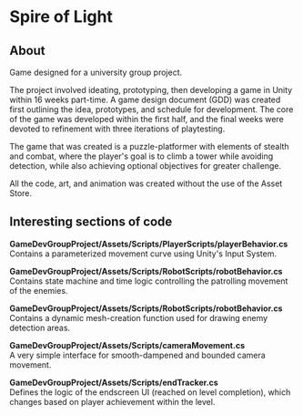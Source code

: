 # Spire of Light

## About

Game designed for a university group project.

The project involved ideating, prototyping, then developing a game in Unity within 16 weeks part-time. A game design document (GDD) was created first outlining the idea, prototypes, and schedule for development. The core of the game was developed within the first half, and the final weeks were devoted to refinement with three iterations of playtesting.

The game that was created is a puzzle-platformer with elements of stealth and combat, where the player's goal is to climb a tower while avoiding detection, while also achieving optional objectives for greater challenge.

All the code, art, and animation was created without the use of the Asset Store.

## Interesting sections of code

**GameDevGroupProject/Assets/Scripts/PlayerScripts/playerBehavior.cs**  
Contains a parameterized movement curve using Unity's Input System.

**GameDevGroupProject/Assets/Scripts/RobotScripts/robotBehavior.cs**  
Contains state machine and time logic controlling the patrolling movement of the enemies.

**GameDevGroupProject/Assets/Scripts/RobotScripts/robotBehavior.cs**  
Contains a dynamic mesh-creation function used for drawing enemy detection areas.

**GameDevGroupProject/Assets/Scripts/cameraMovement.cs**  
A very simple interface for smooth-dampened and bounded camera movement.

**GameDevGroupProject/Assets/Scripts/endTracker.cs**  
Defines the logic of the endscreen UI (reached on level completion), which changes based on player achievement within the level.
